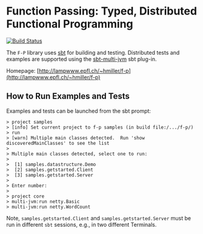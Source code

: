 # Function Passing: Typed, Distributed Functional Programming

[![Build Status](https://travis-ci.org/heathermiller/f-p.svg?branch=master)](https://travis-ci.org/heathermiller/f-p/)

The `F-P` library uses [sbt](http://www.scala-sbt.org/) for building and
testing. Distributed tests and examples are supported using the
[sbt-multi-jvm](https://github.com/sbt/sbt-multi-jvm) sbt plug-in.

Homepage: [http://lampwww.epfl.ch/~hmiller/f-p](http://lampwww.epfl.ch/~hmiller/f-p)

## How to Run Examples and Tests

Examples and tests can be launched from the sbt prompt:

```
> project samples
> [info] Set current project to f-p samples (in build file:/.../f-p/)
> run
> [warn] Multiple main classes detected.  Run 'show discoveredMainClasses' to see the list
>
> Multiple main classes detected, select one to run:
>
>  [1] samples.datastructure.Demo
>  [2] samples.getstarted.Client
>  [3] samples.getstarted.Server
>
> Enter number:
>
> project core
> multi-jvm:run netty.Basic
> multi-jvm:run netty.WordCount
```

Note, `samples.getstarted.Client` and `samples.getstarted.Server` must be run in different `sbt` sessions, e.g., in two different Terminals. 
